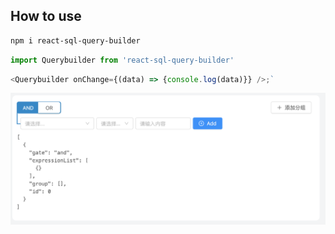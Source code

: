 ## How to use

```bash
npm i react-sql-query-builder
```

```js
import Querybuilder from 'react-sql-query-builder'
```

```js
<Querybuilder onChange={(data) => {console.log(data)}} />;`
```

<img src="assets/img/demo.png">
